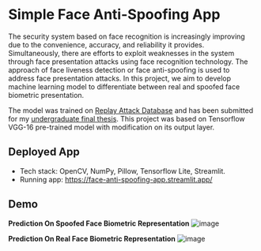 # Simple Face Anti-Spoofing App

The security system based on face recognition is increasingly improving due to the convenience, accuracy, and reliability it provides. 
Simultaneously, there are efforts to exploit weaknesses in the system through face presentation attacks using face recognition technology. 
The approach of face liveness detection or face anti-spoofing is used to address face presentation attacks. In this project, we aim to develop 
machine learning model to differentiate between real and spoofed face biometric presentation. 

The model was trained on [Replay Attack Database](https://www.idiap.ch/en/scientific-research/data/replayattack) and has been submitted for my
[undergraduate final thesis](https://etd.repository.ugm.ac.id/penelitian/detail/225405). This project was based on Tensorflow VGG-16 pre-trained model with modification on its output layer. 

## Deployed App

* Tech stack: OpenCV, NumPy, Pillow, Tensorflow Lite, Streamlit.
* Running app: https://face-anti-spoofing-app.streamlit.app/

## Demo

**Prediction On Spoofed Face Biometric Representation**
![image](https://github.com/saskia-dwi-ulfah/face-anti-spoofing-app/assets/73946560/7739bcfb-fb5e-4e34-8bf6-fe5c626aac9b)

**Prediction On Real Face Biometric Representation**
![image](https://github.com/saskia-dwi-ulfah/face-anti-spoofing-app/assets/73946560/4ff7bbee-38ee-433d-ad96-81ca4143c082)



